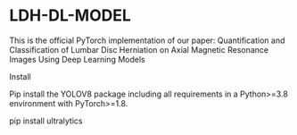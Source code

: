 # LDH-DL-MODEL
This is the official PyTorch implementation of our paper: Quantification and Classification of Lumbar Disc Herniation on Axial Magnetic Resonance Images Using Deep Learning Models

Install

Pip install the YOLOV8 package including all requirements in a Python>=3.8 environment with PyTorch>=1.8.

pip install ultralytics
